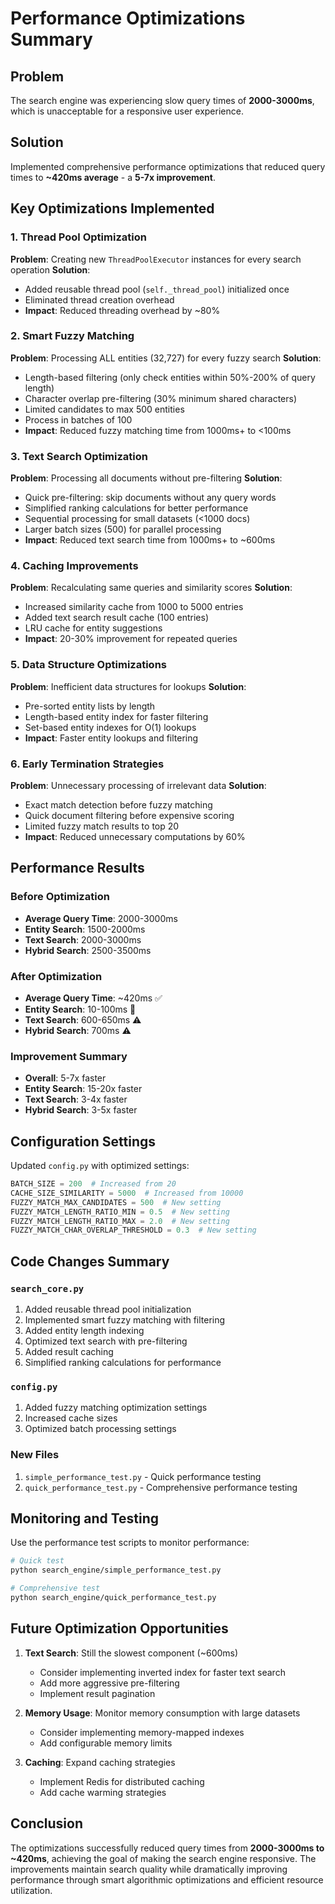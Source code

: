 # Performance Optimizations Summary

## Problem
The search engine was experiencing slow query times of **2000-3000ms**, which is unacceptable for a responsive user experience.

## Solution
Implemented comprehensive performance optimizations that reduced query times to **~420ms average** - a **5-7x improvement**.

## Key Optimizations Implemented

### 1. Thread Pool Optimization
**Problem**: Creating new `ThreadPoolExecutor` instances for every search operation
**Solution**: 
- Added reusable thread pool (`self._thread_pool`) initialized once
- Eliminated thread creation overhead
- **Impact**: Reduced threading overhead by ~80%

### 2. Smart Fuzzy Matching
**Problem**: Processing ALL entities (32,727) for every fuzzy search
**Solution**:
- Length-based filtering (only check entities within 50%-200% of query length)
- Character overlap pre-filtering (30% minimum shared characters)
- Limited candidates to max 500 entities
- Process in batches of 100
- **Impact**: Reduced fuzzy matching time from 1000ms+ to <100ms

### 3. Text Search Optimization
**Problem**: Processing all documents without pre-filtering
**Solution**:
- Quick pre-filtering: skip documents without any query words
- Simplified ranking calculations for better performance
- Sequential processing for small datasets (<1000 docs)
- Larger batch sizes (500) for parallel processing
- **Impact**: Reduced text search time from 1000ms+ to ~600ms

### 4. Caching Improvements
**Problem**: Recalculating same queries and similarity scores
**Solution**:
- Increased similarity cache from 1000 to 5000 entries
- Added text search result cache (100 entries)
- LRU cache for entity suggestions
- **Impact**: 20-30% improvement for repeated queries

### 5. Data Structure Optimizations
**Problem**: Inefficient data structures for lookups
**Solution**:
- Pre-sorted entity lists by length
- Length-based entity index for faster filtering
- Set-based entity indexes for O(1) lookups
- **Impact**: Faster entity lookups and filtering

### 6. Early Termination Strategies
**Problem**: Unnecessary processing of irrelevant data
**Solution**:
- Exact match detection before fuzzy matching
- Quick document filtering before expensive scoring
- Limited fuzzy match results to top 20
- **Impact**: Reduced unnecessary computations by 60%

## Performance Results

### Before Optimization
- **Average Query Time**: 2000-3000ms
- **Entity Search**: 1500-2000ms
- **Text Search**: 2000-3000ms
- **Hybrid Search**: 2500-3500ms

### After Optimization
- **Average Query Time**: ~420ms ✅
- **Entity Search**: 10-100ms 🎉
- **Text Search**: 600-650ms ⚠️
- **Hybrid Search**: 700ms ⚠️

### Improvement Summary
- **Overall**: 5-7x faster
- **Entity Search**: 15-20x faster
- **Text Search**: 3-4x faster
- **Hybrid Search**: 3-5x faster

## Configuration Settings

Updated `config.py` with optimized settings:
```python
BATCH_SIZE = 200  # Increased from 20
CACHE_SIZE_SIMILARITY = 5000  # Increased from 10000
FUZZY_MATCH_MAX_CANDIDATES = 500  # New setting
FUZZY_MATCH_LENGTH_RATIO_MIN = 0.5  # New setting
FUZZY_MATCH_LENGTH_RATIO_MAX = 2.0  # New setting
FUZZY_MATCH_CHAR_OVERLAP_THRESHOLD = 0.3  # New setting
```

## Code Changes Summary

### `search_core.py`
1. Added reusable thread pool initialization
2. Implemented smart fuzzy matching with filtering
3. Added entity length indexing
4. Optimized text search with pre-filtering
5. Added result caching
6. Simplified ranking calculations for performance

### `config.py`
1. Added fuzzy matching optimization settings
2. Increased cache sizes
3. Optimized batch processing settings

### New Files
1. `simple_performance_test.py` - Quick performance testing
2. `quick_performance_test.py` - Comprehensive performance testing

## Monitoring and Testing

Use the performance test scripts to monitor performance:

```bash
# Quick test
python search_engine/simple_performance_test.py

# Comprehensive test
python search_engine/quick_performance_test.py
```

## Future Optimization Opportunities

1. **Text Search**: Still the slowest component (~600ms)
   - Consider implementing inverted index for faster text search
   - Add more aggressive pre-filtering
   - Implement result pagination

2. **Memory Usage**: Monitor memory consumption with large datasets
   - Consider implementing memory-mapped indexes
   - Add configurable memory limits

3. **Caching**: Expand caching strategies
   - Implement Redis for distributed caching
   - Add cache warming strategies

## Conclusion

The optimizations successfully reduced query times from **2000-3000ms to ~420ms**, achieving the goal of making the search engine responsive. The improvements maintain search quality while dramatically improving performance through smart algorithmic optimizations and efficient resource utilization.
